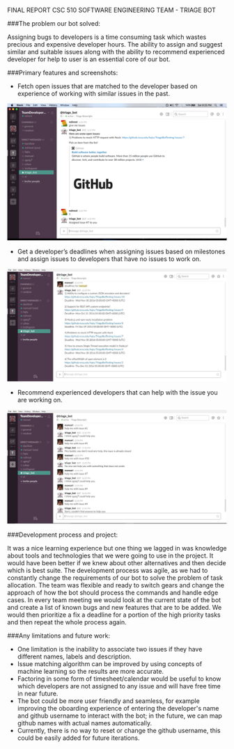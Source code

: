 FINAL REPORT CSC 510
SOFTWARE ENGINEERING 
TEAM - TRIAGE BOT

###The problem our bot solved:

Assigning bugs to developers is a time consuming task which wastes precious and expensive developer hours. The ability to assign and suggest similar and suitable issues along with the ability to recommend experienced developer for help to user is an essential core of our bot. 


###Primary features and screenshots:

- Fetch open issues that are matched to the developer based on experience of working with similar issues in the past.

 <img src="../images/givemeissues.png"/>
 
- Get a developer’s deadlines when assigning issues based on milestones and assign issues to developers that have no issues to work on. 

 <img src="../images/deadlinesFor_useCase2.png"/>

- Recommend experienced developers that can help with the issue you are working on.

 <img src="../images/helpIssues_useCase3.png"/>

###Development process and project:

It was a nice learning experience but one thing we lagged in was knowledge about tools and technologies that we were going 
to use in the project. It would have been better if we knew about other alternatives and then decide which is best suite. 
The development process was agile, as we had to constantly change the requirements of our bot to solve the problem of task 
allocation. The team was flexible and ready to switch gears and change the approach of how the bot should process the 
commands and handle edge cases. In every team meeting we would look at the current state of the bot and create a list of 
known bugs and new features that are to be added. We would then prioritize a fix a deadline for a portion of the high 
priority tasks and then repeat the whole process again.

###Any limitations and future work:

- One limitation is the inability to associate two issues if they have different names, labels and description. 
- Issue matching algorithm can be improved by using concepts of machine learning so the results are more accurate.
- Factoring in some form of timesheet/calendar would be useful to know which developers are not assigned to any issue and will have free time in near future.
- The bot could be more user friendly and seamless, for example improving the oboarding experience of entering the developer's name and github username to interact with the bot; in the future, we can map github names with actual names automatically. 
- Currently, there is no way to reset or change the github username, this could be easily added for future iterations.
